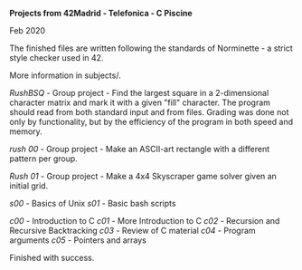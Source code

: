 **Projects from 42Madrid - Telefonica - C Piscine**

Feb 2020

The finished files are written following the standards of Norminette - a strict style checker used in 42.

More information in subjects/.

*RushBSQ* - Group project - Find the largest square in a 2-dimensional character matrix and mark it with a given "fill" character. The program should read from both standard input and from files. Grading was done not only by functionality, but by the efficiency of the program  in both speed and memory.

*rush 00* - Group project - Make an ASCII-art rectangle with a different pattern per group.

*Rush 01* - Group project - Make a 4x4 Skyscraper game solver given an initial grid.

*s00* - Basics of Unix
*s01* - Basic bash scripts

*c00* - Introduction to C
*c01* - More Introduction to C
*c02* - Recursion and Recursive Backtracking
*c03* - Review of C material
*c04* - Program arguments
*c05* - Pointers and arrays

Finished with success.
